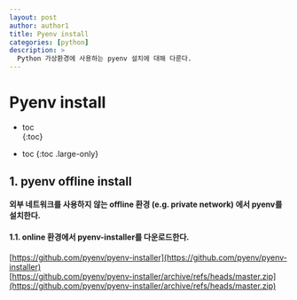 ```yaml
---
layout: post
author: author1
title: Pyenv install
categories: [python]
description: >
  Python 가상환경에 사용하는 pyenv 설치에 대해 다룬다.
---
```


# Pyenv install  

* toc  
{:toc}

* toc
{:toc .large-only}

## 1. pyenv offline install
**외부 네트워크를 사용하지 않는 offline 환경 (e.g. private network) 에서 pyenv를 설치한다.**

#### 1.1. online 환경에서 pyenv-installer를 다운로드한다.  
[https://github.com/pyenv/pyenv-installer](https://github.com/pyenv/pyenv-installer)  
[https://github.com/pyenv/pyenv-installer/archive/refs/heads/master.zip](https://github.com/pyenv/pyenv-installer/archive/refs/heads/master.zip)



